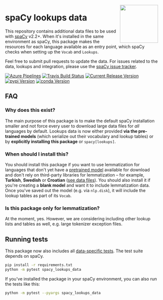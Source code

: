 <a href="https://explosion.ai"><img src="https://explosion.ai/assets/img/logo.svg" width="125" height="125" align="right" /></a>

# spaCy lookups data

This repository contains additional data files to be used with
[spaCy](https://spacy.io) v2.2+. When it's installed in the same environment as
spaCy, this package makes the resources for each language available as an entry
point, which spaCy checks when setting up the `Vocab` and `Lookups`.

Feel free to submit pull requests to update the data. For issues related to the
data, lookups and integration, please use the
[spaCy issue tracker](https://github.com/explosion/spaCy/issues).

[![Azure Pipelines](<https://img.shields.io/azure-devops/build/explosion-ai/public/13/master.svg?logo=azure-pipelines&style=flat-square&label=build+(3.x)>)](https://dev.azure.com/explosion-ai/public/_build?definitionId=12)
[![Travis Build Status](<https://img.shields.io/travis/explosion/spacy-lookups-data/master.svg?style=flat-square&logo=travis-ci&logoColor=white&label=build+(2.7)>)](https://travis-ci.org/explosion/spacy-lookups-data)
[![Current Release Version](https://img.shields.io/github/release/explosion/spacy-lookups-data.svg?include_prereleases&style=flat-square&logo=github)](https://github.com/explosion/spacy-lookups-data/releases)
[![pypi Version](https://img.shields.io/pypi/v/spacy-lookups-data.svg?style=flat-square&logo=pypi&logoColor=white)](https://pypi.org/project/spacy-lookups-data/)
[![conda Version](https://img.shields.io/conda/vn/conda-forge/spacy-lookups-data.svg?style=flat-square&logo=conda-forge&logoColor=white)](https://anaconda.org/conda-forge/spacy-lookups-data)

## FAQ

### Why does this exist?

The main purpose of this package is to make the default spaCy installation
smaller and not force every user to download large data files for _all_
languages by default. Lookups data is now either provided **via the pre-trained
models** (which serialize out their vocabulary and lookup tables) or by
**explicitly installing this package** or `spacy[lookups]`.

### When should I install this?

You should install this package if you want to use lemmatization for languages
that don't yet have a [pretrained model](https://spacy.io/models) available for
download and don't rely on third-party libraries for lemmatization – for
example, **Turkish**, **Swedish** or **Croatian**
([see data files](spacy_lookups_data/data)). You should also install it if
you're creating a **blank model** and want it to include lemmatization data.
Once you've saved out the model (e.g. via `nlp.disk`), it will include the
lookup tables as part of its `Vocab`.

### Is this package only for lemmatization?

At the moment, yes. However, we are considering including other lookup lists and
tables as well, e.g. large tokenizer exception files.

## Running tests

This package now also includes all
[data-specific tests](spacy_lookups_data/tests). The test suite depends on
spaCy.

```bash
pip install -r requirements.txt
python -m pytest spacy_lookups_data
```

If you've installed the package in your spaCy environment, you can also run the
tests like this:

```bash
python -m pytest --pyargs spacy_lookups_data
```
